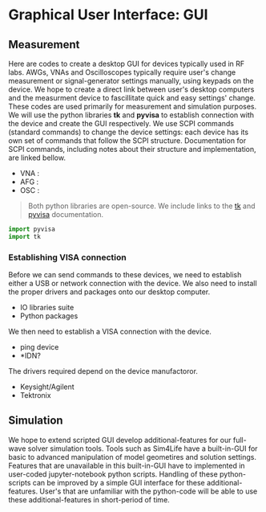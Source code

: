 # Graphical User Interface: GUI
## Measurement
Here are codes to create a desktop GUI for devices typically used in RF labs. AWGs, VNAs and Oscilloscopes typically require user's change measurement or signal-generator settings manually, using keypads on the device.
We hope to create a direct link between user's desktop computers and the measurment device to fascillitate quick and easy settings' change. These codes are used primarily for measurement and simulation purposes.
We will use the python libraries **tk** and **pyvisa** to establish connection with the device and create the GUI respectively.
We use SCPI commands (standard commands) to change the device settings: each device has its own set of commands that follow the SCPI structure. Documentation for SCPI commands, including notes about their structure and implementation, are linked bellow.
- VNA :
- AFG :
- OSC :
> Both python libraries are open-source. We include links to the [tk](https://docs.python.org/3/library/tk.html) and [pyvisa](https://pyvisa.readthedocs.io/en/latest/) documentation.
``` python
import pyvisa
import tk
```

### Establishing VISA connection
Before we can send commands to these devices, we need to establish either a USB or network connection with the device. We also need to install the proper drivers and packages onto our desktop computer.
- IO libraries suite
- Python packages

We then need to establish a VISA connection with the device.
- ping device
- *IDN?

The drivers required depend on the device manufactoror.
- Keysight/Agilent
- Tektronix

  
## Simulation
We hope to extend scripted GUI develop additional-features for our full-wave solver simulation tools. Tools such as Sim4Life have a built-in-GUI for basic to advanced manipulation of model geometires and solution settings. Features that are unavailable in this built-in-GUI have to implemented in user-coded jupyter-notebook python scripts. Handling of these python-scripts can be improved by a simple GUI interface for these additional-features. User's that are unfamiliar with the python-code will be able to use these additional-features in short-period of time.
